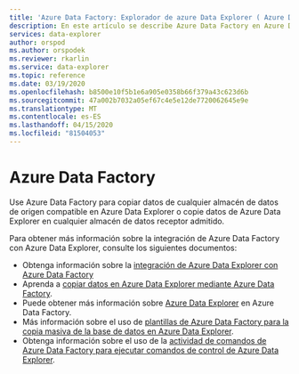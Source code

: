 ```yaml
---
title: 'Azure Data Factory: Explorador de azure Data Explorer ( Azure Data Explorer) Microsoft Docs'
description: En este artículo se describe Azure Data Factory en Azure Data Explorer.
services: data-explorer
author: orspod
ms.author: orspodek
ms.reviewer: rkarlin
ms.service: data-explorer
ms.topic: reference
ms.date: 03/19/2020
ms.openlocfilehash: b8500e10f5b1e6a905e0358b66f379a43c623d6b
ms.sourcegitcommit: 47a002b7032a05ef67c4e5e12de7720062645e9e
ms.translationtype: MT
ms.contentlocale: es-ES
ms.lasthandoff: 04/15/2020
ms.locfileid: "81504053"
---
```

# <a name="azure-data-factory"></a>Azure Data Factory

Use Azure Data Factory para copiar datos de cualquier almacén de datos de origen compatible en Azure Data Explorer o copie datos de Azure Data Explorer en cualquier almacén de datos receptor admitido.

Para obtener más información sobre la integración de Azure Data Factory con Azure Data Explorer, consulte los siguientes documentos:

* Obtenga información sobre la [integración de Azure Data Explorer con Azure Data Factory](https://docs.microsoft.com/azure/data-explorer/data-factory-integration) 
* Aprenda a [copiar datos en Azure Data Explorer mediante Azure Data Factory](https://docs.microsoft.com/azure/data-explorer/data-factory-load-data).
* Puede obtener más información sobre [Azure Data Explorer](https://docs.microsoft.com/azure/data-factory/connector-azure-data-explorer) en Azure Data Factory.
* Más información sobre el uso de [plantillas de Azure Data Factory para la copia masiva de la base de datos en Azure Data Explorer](https://docs.microsoft.com/azure/data-explorer/data-factory-template).
* Obtenga información sobre el uso de la [actividad de comandos de Azure Data Factory para ejecutar comandos de control de Azure Data Explorer](https://docs.microsoft.com/azure/data-explorer/data-factory-command-activity).
 